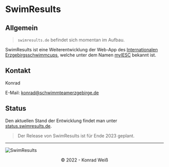 # SwimResults

## Allgemein

> `swimresults.de` befindet sich momentan im Aufbau.

SwimResults ist eine Weiterentwicklung der Web-App des [Internationalen Erzgebirgsschwimmcups](https://erzgebirgsschwimmcup.de), welche unter dem Namen [myIESC](https://my.erzgebirgsschwimmcup.de/about.php) bekannt ist.

## Kontakt

Konrad

E-Mail: konrad@schwimmteamerzgebirge.de



## Status

Den aktuellen Stand der Entwicklung findet man unter [status.swimresults.de](https://status.swimresults.de).

 > Der Release von SwimResults ist für Ende 2023 geplant.

_________

![SwimResults](https://swimresults.de/images/bg-large.jpg)

<center>&copy; 2022 - Konrad Weiß</center>
